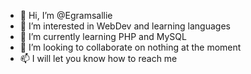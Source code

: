- 👋 Hi, I’m @Egramsallie
- 👀 I’m interested in WebDev and learning languages
- 🌱 I’m currently learning PHP and MySQL
- 💞️ I’m looking to collaborate on nothing at the moment
- 📫 I will let you know how to reach me

<!---
Egramsallie/Egramsallie is a ✨ special ✨ repository because its `README.md` (this file) appears on your GitHub profile.
You can click the Preview link to take a look at your changes.
--->
